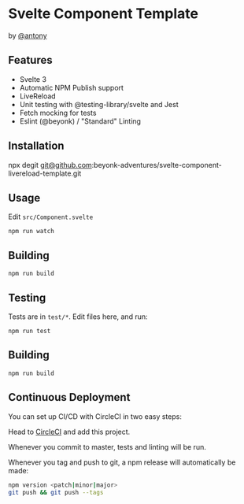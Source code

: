 # Svelte Component Template

by [@antony](https://github.com/antony)

## Features

* Svelte 3
* Automatic NPM Publish support
* LiveReload
* Unit testing with @testing-library/svelte and Jest
* Fetch mocking for tests
* Eslint (@beyonk) / "Standard" Linting

## Installation

npx degit git@github.com:beyonk-adventures/svelte-component-livereload-template.git

## Usage

Edit `src/Component.svelte`

`npm run watch`

## Building

`npm run build`

## Testing

Tests are in `test/*`. Edit files here, and run:

`npm run test`

## Building

`npm run build`

## Continuous Deployment

You can set up CI/CD with CircleCI in two easy steps:

Head to [CircleCI](https://www.circleci.com) and add this project.

Whenever you commit to master, tests and linting will be run.

Whenever you tag and push to git, a npm release will automatically be made:

```bash
npm version <patch|minor|major>
git push && git push --tags
```